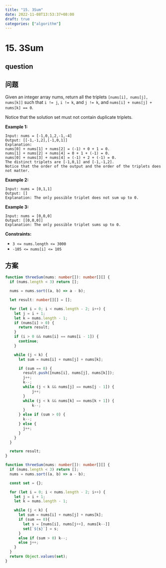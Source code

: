 ```yaml
---
title: "15. 3Sum"
date: 2022-11-08T13:53:37+08:00
draft: true
categories: ["algorithm"]
---
```




# 15. 3Sum



## question



## 问题

Given an integer array nums, return all the triplets `[nums[i], nums[j], nums[k]]` such that `i != j`, `i != k`, and `j != k`, and `nums[i] + nums[j] + nums[k] == 0`.

Notice that the solution set must not contain duplicate triplets.

 

**Example 1:**

```
Input: nums = [-1,0,1,2,-1,-4]
Output: [[-1,-1,2],[-1,0,1]]
Explanation: 
nums[0] + nums[1] + nums[2] = (-1) + 0 + 1 = 0.
nums[1] + nums[2] + nums[4] = 0 + 1 + (-1) = 0.
nums[0] + nums[3] + nums[4] = (-1) + 2 + (-1) = 0.
The distinct triplets are [-1,0,1] and [-1,-1,2].
Notice that the order of the output and the order of the triplets does not matter.
```

**Example 2:**

```
Input: nums = [0,1,1]
Output: []
Explanation: The only possible triplet does not sum up to 0.
```

**Example 3:**

```
Input: nums = [0,0,0]
Output: [[0,0,0]]
Explanation: The only possible triplet sums up to 0.
```

 

**Constraints:**

- `3 <= nums.length <= 3000`
- `-105 <= nums[i] <= 105`

## 方案




```typescript
function threeSum(nums: number[]): number[][] {
  if (nums.length < 3) return [];

  nums = nums.sort((a, b) => a - b);

  let result: number[][] = [];

  for (let i = 0; i < nums.length - 2; i++) {
    let j = i + 1;
    let k = nums.length - 1;
    if (nums[i] > 0) {
      return result;
    }
    if (i > 0 && nums[i] == nums[i - 1]) {
      continue;
    }

    while (j < k) {
      let sum = nums[i] + nums[j] + nums[k];

      if (sum == 0) {
        result.push([nums[i], nums[j], nums[k]]);
        j++;
        k--;
        while (j < k && nums[j] == nums[j - 1]) {
            j++;
        }
        while (j < k && nums[k] == nums[k + 1]) {
            k--;
        }
      } else if (sum > 0) {
        k--;
      } else {
        j++;
      }
    }
  }

  return result;
}
```

```typescript
function threeSum(nums: number[]): number[][] {
  if (nums.length < 3) return [];
  nums = nums.sort((a, b) => a - b);

  const set = {};

  for (let i = 0; i < nums.length - 2; i++) {
    let j = i + 1;
    let k = nums.length - 1;

    while (j < k) {
      let sum = nums[i] + nums[j] + nums[k];
      if (sum == 0){
        let s = [nums[i], nums[j++], nums[k--]]
        set[`${s}`] = s;
      }
      else if (sum > 0) k--;
      else j++;
    }
  }
  return Object.values(set);
}
```


### 
